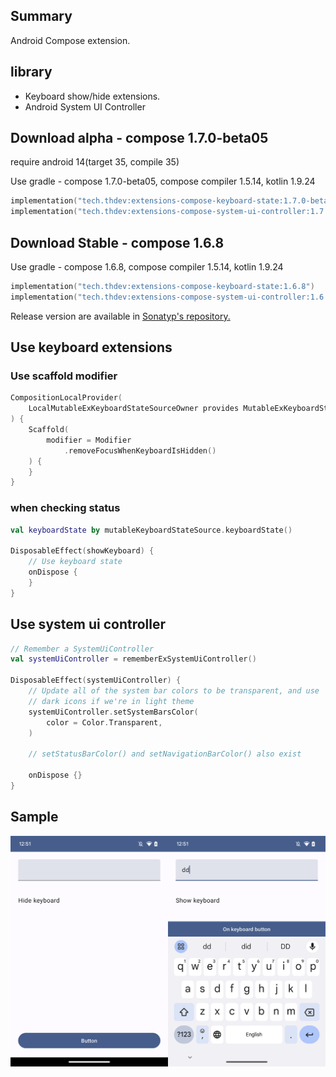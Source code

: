 ## Summary

Android Compose extension.

## library

- Keyboard show/hide extensions.
- Android System UI Controller

## Download alpha - compose 1.7.0-beta05

require android 14(target 35, compile 35)

Use gradle - compose 1.7.0-beta05, compose compiler 1.5.14, kotlin 1.9.24

```kotlin
implementation("tech.thdev:extensions-compose-keyboard-state:1.7.0-beta05")
implementation("tech.thdev:extensions-compose-system-ui-controller:1.7.0-beta05")
```

## Download Stable - compose 1.6.8

Use gradle - compose 1.6.8, compose compiler 1.5.14, kotlin 1.9.24

```kotlin
implementation("tech.thdev:extensions-compose-keyboard-state:1.6.8")
implementation("tech.thdev:extensions-compose-system-ui-controller:1.6.8")
```

Release version are available in [Sonatyp's repository.](https://search.maven.org/search?q=tech.thdev)

## Use keyboard extensions

### Use scaffold modifier

```kotlin
CompositionLocalProvider(
    LocalMutableExKeyboardStateSourceOwner provides MutableExKeyboardStateSource()
) {
    Scaffold(
        modifier = Modifier
            .removeFocusWhenKeyboardIsHidden()
    ) {
    }
}
```

### when checking status

```kotlin
val keyboardState by mutableKeyboardStateSource.keyboardState()

DisposableEffect(showKeyboard) {
    // Use keyboard state
    onDispose {
    }
}
```

## Use system ui controller

```kotlin
// Remember a SystemUiController
val systemUiController = rememberExSystemUiController()

DisposableEffect(systemUiController) {
    // Update all of the system bar colors to be transparent, and use
    // dark icons if we're in light theme
    systemUiController.setSystemBarsColor(
        color = Color.Transparent,
    )

    // setStatusBarColor() and setNavigationBarColor() also exist

    onDispose {}
}
```

## Sample

![image](images/sample.png)
